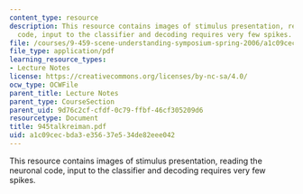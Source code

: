 ```yaml
---
content_type: resource
description: This resource contains images of stimulus presentation, reading the neuronal
  code, input to the classifier and decoding requires very few spikes.
file: /courses/9-459-scene-understanding-symposium-spring-2006/a1c09cecbda3e35637e534de82eee042_945talkreiman.pdf
file_type: application/pdf
learning_resource_types:
- Lecture Notes
license: https://creativecommons.org/licenses/by-nc-sa/4.0/
ocw_type: OCWFile
parent_title: Lecture Notes
parent_type: CourseSection
parent_uid: 9d76c2cf-cfdf-0c79-ffbf-46cf305209d6
resourcetype: Document
title: 945talkreiman.pdf
uid: a1c09cec-bda3-e356-37e5-34de82eee042
---
```

This resource contains images of stimulus presentation, reading the neuronal code, input to the classifier and decoding requires very few spikes.